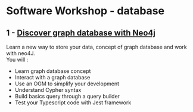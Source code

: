 # Software Workshop - database

## 1 - [Discover graph database with Neo4j](01.Neo4j)

Learn a new way to store your data, concept of graph database and work with neo4J.  
You will :
 - Learn graph database concept
 - Interact with a graph database
 - Use an OGM to simplify your development
 - Understand Cypher syntax
 - Build basics query through a query builder  
 - Test your Typescript code with Jest framework